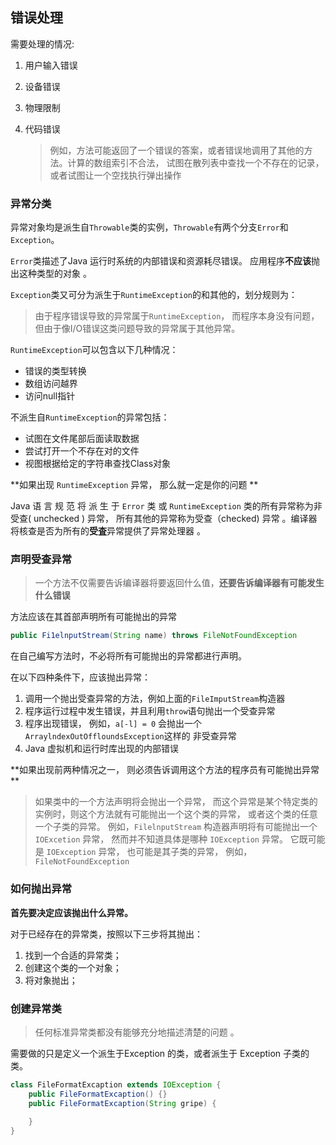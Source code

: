 ## 错误处理

需要处理的情况:

1. 用户输入错误

2. 设备错误

3. 物理限制

4. 代码错误

   > 例如，方法可能返回了一个错误的答案，或者错误地调用了其他的方法。计算的数组索引不合法， 试图在散列表中查找一个不存在的记录， 或者试图让一个空找执行弹出操作

### 异常分类

异常对象均是派生自` Throwable `类的实例，`Throwable`有两个分支`Error`和`Exception`。

`Error`类描述了Java 运行时系统的内部错误和资源耗尽错误。 应用程序**不应该**抛出这种类型的对象 。

`Exception`类又可分为派生于`RuntimeException`的和其他的，划分规则为：

> 由于程序错误导致的异常属于`RuntimeException`， 而程序本身没有问题，但由于像I/O错误这类问题导致的异常属于其他异常。

`RuntimeException`可以包含以下几种情况：

- 错误的类型转换
- 数组访问越界
- 访问null指针

不派生自`RuntimeException`的异常包括：

- 试图在文件尾部后面读取数据
- 尝试打开一个不存在对的文件
- 视图根据给定的字符串查找Class对象

**如果出现 `RuntimeException` 异常， 那么就一定是你的问题 **

Java 语 言 规 范 将 派 生 于 `Error` 类 或 `RuntimeException` 类的所有异常称为非受查( unchecked ) 异常， 所有其他的异常称为受查（checked) 异常 。编译器将核查是否为所有的**受査**异常提供了异常处理器 。

### 声明受查异常

> 一个方法不仅需要告诉编译器将要返回什么值，**还要告诉编译器有可能发生什么错误** 

方法应该在其首部声明所有可能抛出的异常

```java
public Fi1elnputStream(String name) throws FileNotFoundException
```

在自己编写方法时，不必将所有可能抛出的异常都进行声明。

在以下四种条件下，应该抛出异常：

1. 调用一个抛出受查异常的方法，例如上面的`FileImputStream`构造器
2. 程序运行过程中发生错误，并且利用`throw`语句抛出一个受查异常
3. 程序出现错误， 例如，`a[-l] = 0` 会抛出一个`ArraylndexOutOffloundsException`这样的
   非受查异常
4. Java 虚拟机和运行时库出现的内部错误 

**如果出现前两种情况之一， 则必须告诉调用这个方法的程序员有可能抛出异常 **

> 如果类中的一个方法声明将会抛出一个异常， 而这个异常是某个特定类的实例时，则这个方法就有可能抛出一个这个类的异常， 或者这个类的任意一个子类的异常。 例如，`FilelnputStream` 构造器声明将有可能抛出一个 `IOExcetion` 异常， 然而并不知道具体是哪种 `IOException` 异常。 它既可能是 `IOException` 异常， 也可能是其子类的异常， 例如，`FileNotFoundException` 

### 如何抛出异常

**首先要决定应该抛出什么异常。**

对于已经存在的异常类，按照以下三步将其抛出：

1. 找到一个合适的异常类；
2. 创建这个类的一个对象；
3. 将对象抛出；

### 创建异常类

> 任何标准异常类都没有能够充分地描述清楚的问题 。

需要做的只是定义一个派生于Exception 的类，或者派生于 Exception 子类的类。

```java
class FileFormatExcaption extends IOException {
    public FileFormatExcaption() {}
    public FileFormatExcaption(String gripe) {
        
    }
}
```









